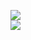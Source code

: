 [![](https://img.shields.io/badge/Made%20With-Github%20Spray-lightgrey.svg?style=for-the-badge&logo=github)](https://github.com/Annihil/github-spray#744)  
[![](https://i.imgur.com/2DrTn0Z.gif)](https://github.com/Annihil/github-spray)